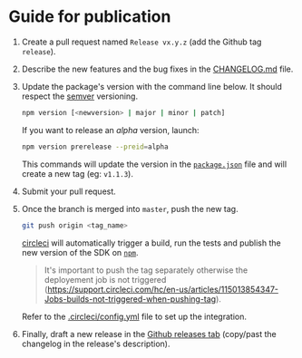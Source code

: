 # Guide for publication

1. Create a pull request named `Release vx.y.z` (add the Github tag `release`).

2. Describe the new features and the bug fixes in the [CHANGELOG.md](CHANGELOG.md) file.

3. Update the package's version with the command line below. It should respect the [semver](https://semver.org/) versioning.

    ```sh
    npm version [<newversion> | major | minor | patch]
    ```

    If you want to release an _alpha_ version, launch: 

    ```sh
    npm version prerelease --preid=alpha
    ```

    This commands will update the version in the [`package.json`](package.json) file and will create a new tag (eg: `v1.1.3`).

4. Submit your pull request.

5. Once the branch is merged into `master`, push the new tag.
   
    ```sh
    git push origin <tag_name> 
    ```

    [circleci](https://circleci.com/) will automatically trigger a build, run the tests and publish the new version of the SDK on [`npm`](https://www.npmjs.com/package/@reachfive/identity-core).
    
    > It's important to push the tag separately otherwise the deployement job is not triggered (https://support.circleci.com/hc/en-us/articles/115013854347-Jobs-builds-not-triggered-when-pushing-tag).

    Refer to the [.circleci/config.yml](.circleci/config.yml) file to set up the integration.

6.  Finally, draft a new release in the [Github releases tab](https://github.com/ReachFive/identity-web-core-sdk/releases) (copy/past the changelog in the release's description).